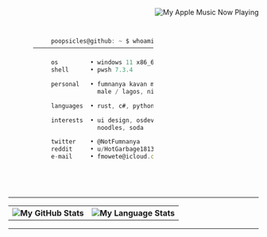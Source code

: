 <div>
<picture>
            <source media="(prefers-color-scheme: dark)" srcset="https://music-profile.rayriffy.com/theme/dark.svg?uid=001032.304f8e246aa643019e63b6bf94f751a2.0953">
            <img alt="My Apple Music Now Playing" src="https://music-profile.rayriffy.com/theme/light.svg?uid=001032.304f8e246aa643019e63b6bf94f751a2.0953" align="right" />
</picture>

```js
          
            
            
            
            poopsicles@github: ~ $ whoami
       ──────────────────────────────────────────────────

            os         • windows 11 x86_64
            shell      • pwsh 7.3.4

            personal   • fumnanya kavan mowete / 18yo
                         male / lagos, nigeria

            languages  • rust, c#, python

            interests  • ui design, osdev, indie games
                         noodles, soda

            twitter    • @NotFumnanya
            reddit     • u/HotGarbage1813
            e-mail     • fmowete@icloud.com
            
            
            
            
```
            
---

<table>
    <tr>
        <th>
        <picture>
            <source media="(prefers-color-scheme: dark)" srcset="https://github-readme-stats.vercel.app/api?username=poopsicles&show_icons=true&count_private=true&include_all_commits=true&theme=dark&show_icons=true&layout=compact&bg_color=00000000&border_color=00000000">
            <img alt="My GitHub Stats" src="https://github-readme-stats.vercel.app/api?username=poopsicles&show_icons=true&count_private=true&include_all_commits=true&theme=light&show_icons=true&layout=compact&bg_color=00000000&border_color=00000000">
</picture>
            <br>
        </th>
        <th>
        <picture>
            <source media="(prefers-color-scheme: dark)" srcset="https://github-readme-stats.quantumlytangled.vercel.app/api/top-langs/?username=poopsicles&layout=compact&theme=dark&bg_color=00000000&hide_border=true&icon_color=00000000&count_private=true">
            <img alt="My Language Stats" src="https://github-readme-stats.quantumlytangled.vercel.app/api/top-langs/?username=poopsicles&layout=compact&theme=light&text_color=434d58&bg_color=00000000&hide_border=true&icon_color=00000000&count_private=true">
</picture>
        </th>
    </tr>
</table>

---
